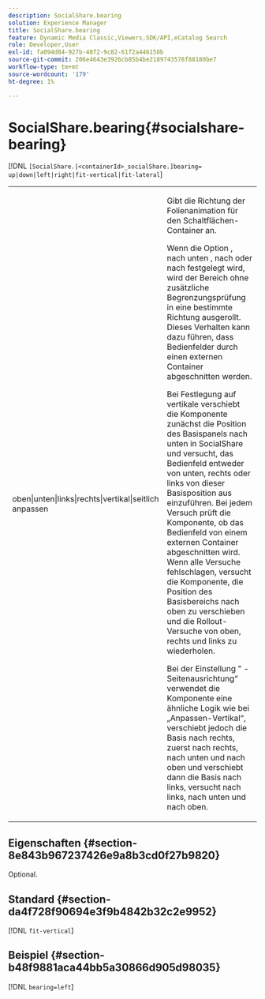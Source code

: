 ```yaml
---
description: SocialShare.bearing
solution: Experience Manager
title: SocialShare.bearing
feature: Dynamic Media Classic,Viewers,SDK/API,eCatalog Search
role: Developer,User
exl-id: fa094d84-927b-48f2-9c82-61f2a446158b
source-git-commit: 206e4643e3926cb85b4be2189743578f88180be7
workflow-type: tm+mt
source-wordcount: '179'
ht-degree: 1%

---
```


# SocialShare.bearing{#socialshare-bearing}

[!DNL `[SocialShare.|<containerId>_socialShare.]bearing= up|down|left|right|fit-vertical|fit-lateral`]

<table id="table_0002BE81371D4E16A56FBEDD13FDF3C2"> 
 <tbody> 
  <tr> 
   <td colname="col1"> <p> <span class="codeph"> oben|unten|links|rechts|vertikal|seitlich anpassen</span> </p> </td> 
   <td colname="col2"> <p> Gibt die Richtung der Folienanimation für den Schaltflächen-Container an. </p> <p> Wenn die Option <span class="codeph"> </span>, <span class="codeph"> nach unten </span>, <span class="codeph"> nach </span> oder <span class="codeph"> nach </span> festgelegt wird, wird der Bereich ohne zusätzliche Begrenzungsprüfung in eine bestimmte Richtung ausgerollt. Dieses Verhalten kann dazu führen, dass Bedienfelder durch einen externen Container abgeschnitten werden. </p> <p>Bei Festlegung auf <span class="codeph"> vertikale </span> verschiebt die Komponente zunächst die Position des Basispanels nach unten in SocialShare und versucht, das Bedienfeld entweder von unten, rechts oder links von dieser Basisposition aus einzuführen. Bei jedem Versuch prüft die Komponente, ob das Bedienfeld von einem externen Container abgeschnitten wird. Wenn alle Versuche fehlschlagen, versucht die Komponente, die Position des Basisbereichs nach oben zu verschieben und die Rollout-Versuche von oben, rechts und links zu wiederholen. </p> <p>Bei der Einstellung "<span class="codeph"> </span>-Seitenausrichtung“ verwendet die Komponente eine ähnliche Logik wie bei „Anpassen-Vertikal“, verschiebt jedoch die Basis nach rechts, zuerst nach rechts, nach unten und nach oben und verschiebt dann die Basis nach links, versucht nach links, nach unten und nach oben. </p> </td> 
  </tr> 
 </tbody> 
</table>

## Eigenschaften {#section-8e843b967237426e9a8b3cd0f27b9820}

Optional.

## Standard {#section-da4f728f90694e3f9b4842b32c2e9952}

[!DNL `fit-vertical`]

## Beispiel {#section-b48f9881aca44bb5a30866d905d98035}

[!DNL `bearing=left`]
